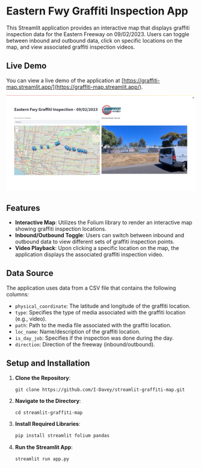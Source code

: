 # Eastern Fwy Graffiti Inspection App

This Streamlit application provides an interactive map that displays graffiti inspection data for the Eastern Freeway on 09/02/2023. Users can toggle between inbound and outbound data, click on specific locations on the map, and view associated graffiti inspection videos.

## Live Demo

You can view a live demo of the application at [https://graffiti-map.streamlit.app/](https://graffiti-map.streamlit.app/).

![App Screenshot](./showcase.jpg)


## Features

- **Interactive Map**: Utilizes the Folium library to render an interactive map showing graffiti inspection locations.
- **Inbound/Outbound Toggle**: Users can switch between inbound and outbound data to view different sets of graffiti inspection points.
- **Video Playback**: Upon clicking a specific location on the map, the application displays the associated graffiti inspection video.

## Data Source

The application uses data from a CSV file that contains the following columns:

- `physical_coordinate`: The latitude and longitude of the graffiti location.
- `type`: Specifies the type of media associated with the graffiti location (e.g., video).
- `path`: Path to the media file associated with the graffiti location.
- `loc_name`: Name/description of the graffiti location.
- `is_day_job`: Specifies if the inspection was done during the day.
- `direction`: Direction of the freeway (inbound/outbound).

## Setup and Installation

1. **Clone the Repository**: 

   ```
   git clone https://github.com/I-Davey/streamlit-graffiti-map.git
   ```

2. **Navigate to the Directory**:

   ```
   cd streamlit-graffiti-map
   ```

3. **Install Required Libraries**:

   ```bash
   pip install streamlit folium pandas
   ```

4. **Run the Streamlit App**:

   ```bash
   streamlit run app.py
   ```
